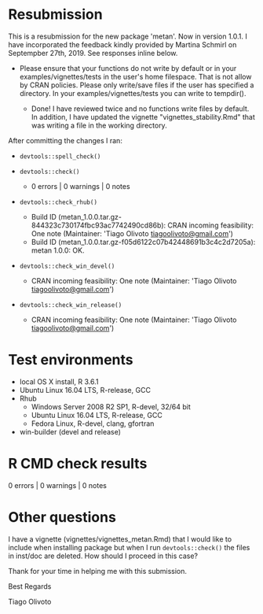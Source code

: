 # Resubmission
This is a resubmission for the new package 'metan'. Now in version 1.0.1. I have incorporated the feedback kindly provided by Martina Schmirl on Septempber 27th, 2019. See responses inline below. 

- Please ensure that your functions do not write by default or in your examples/vignettes/tests in the user's home filespace. That is not allow by CRAN policies. Please only write/save files if the user has specified a directory. In your examples/vignettes/tests you can write to tempdir().

   * Done! I have reviewed twice and no functions write files by default. In addition, I have updated the vignette "vignettes_stability.Rmd" that was writing a file in the working directory.


After committing the changes I ran:

- `devtools::spell_check()`
- `devtools::check()`
   - 0 errors | 0 warnings | 0 notes
   
- `devtools::check_rhub()`
   - Build ID (metan_1.0.0.tar.gz-844323c730174fbc93ac7742490cd86b): CRAN incoming feasibility: One note (Maintainer: 'Tiago Olivoto <tiagoolivoto@gmail.com>')
   - Build ID (metan_1.0.0.tar.gz-f05d6122c07b42448691b3c4c2d7205a): metan 1.0.0: OK.
   
- `devtools::check_win_devel()`
   - CRAN incoming feasibility: One note (Maintainer: 'Tiago Olivoto <tiagoolivoto@gmail.com>')

- `devtools::check_win_release()`
   - CRAN incoming feasibility: One note (Maintainer: 'Tiago Olivoto <tiagoolivoto@gmail.com>')

# Test environments

- local OS X install, R 3.6.1
- Ubuntu Linux 16.04 LTS, R-release, GCC
- Rhub
   - Windows Server 2008 R2 SP1, R-devel, 32/64 bit
   - Ubuntu Linux 16.04 LTS, R-release, GCC
   - Fedora Linux, R-devel, clang, gfortran
- win-builder (devel and release)

# R CMD check results
0 errors | 0 warnings | 0 notes


# Other questions

I have a vignette (vignettes/vignettes_metan.Rmd) that I would like to include when installing package but when I run `devtools::check()` the files in inst/doc are deleted. How should I proceed in this case?

Thank for your time in helping me with this submission.

Best Regards

Tiago Olivoto  

